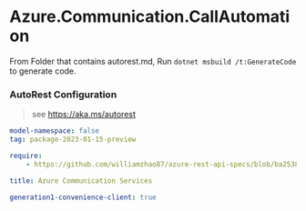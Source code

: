 # Azure.Communication.CallAutomation

From Folder that contains autorest.md, Run `dotnet msbuild /t:GenerateCode` to generate code.

### AutoRest Configuration
> see https://aka.ms/autorest

```yaml
model-namespace: false
tag: package-2023-01-15-preview

require:
    - https://github.com/williamzhao87/azure-rest-api-specs/blob/ba2538797a1b798c426429733576bc724e47f51b/specification/communication/data-plane/CallAutomation/readme.md

title: Azure Communication Services

generation1-convenience-client: true
```

